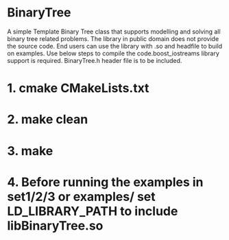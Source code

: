 # BinaryTree

 A simple Template Binary Tree class that supports modelling and solving all binary tree related problems.
 The library in public domain does not provide the source code. End users can use the library with .so and headfile to build on examples.
 Use below steps to compile the code.boost_iostreams library support is required. BinaryTree.h header file is to be included.

# 1. cmake CMakeLists.txt
# 2. make clean
# 3. make
# 4. Before running the examples in set1/2/3 or examples/ set LD_LIBRARY_PATH to include libBinaryTree.so
